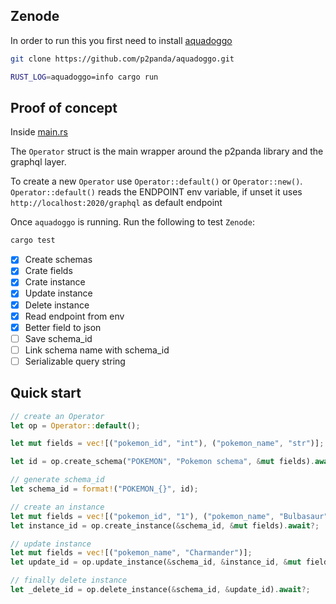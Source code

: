 ## Zenode

In order to run this you first need to install [aquadoggo](https://github.com/p2panda/aquadoggo)

```sh
git clone https://github.com/p2panda/aquadoggo.git

RUST_LOG=aquadoggo=info cargo run
```

## Proof of concept

Inside [main.rs](./src/main.rs)

The `Operator` struct is the main wrapper around the p2panda library and the graphql layer.

To create a new `Operator` use `Operator::default()` or `Operator::new()`.
`Operator::default()` reads the ENDPOINT env variable, if unset it uses `http://localhost:2020/graphql` as default endpoint

Once `aquadoggo` is running. Run the following to test `Zenode`:

```sh
cargo test
```

- [x] Create schemas
- [x] Crate fields
- [x] Crate instance
- [x] Update instance
- [x] Delete instance
- [x] Read endpoint from env
- [x] Better field to json
- [ ] Save schema_id
- [ ] Link schema name with schema_id
- [ ] Serializable query string

## Quick start

```rs
// create an Operator
let op = Operator::default();

let mut fields = vec![("pokemon_id", "int"), ("pokemon_name", "str")];

let id = op.create_schema("POKEMON", "Pokemon schema", &mut fields).await?;

// generate schema_id
let schema_id = format!("POKEMON_{}", id);

// create an instance
let mut fields = vec![("pokemon_id", "1"), ("pokemon_name", "Bulbasaur")];
let instance_id = op.create_instance(&schema_id, &mut fields).await?;

// update instance
let mut fields = vec![("pokemon_name", "Charmander")];
let update_id = op.update_instance(&schema_id, &instance_id, &mut fields)await?;

// finally delete instance
let _delete_id = op.delete_instance(&schema_id, &update_id).await?;
```
